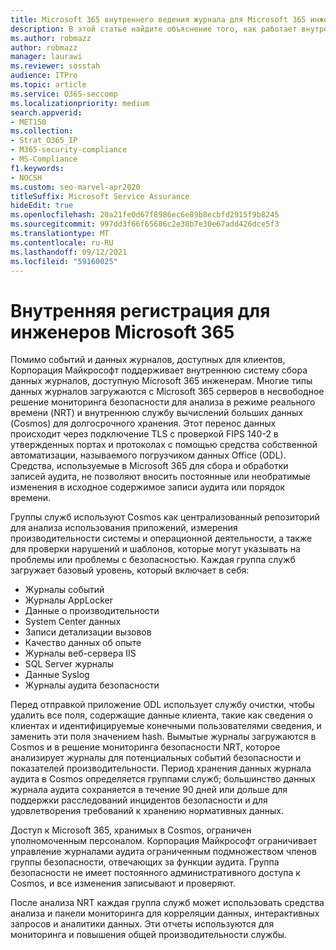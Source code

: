 ```yaml
---
title: Microsoft 365 внутреннего ведения журнала для Microsoft 365 инженерии
description: В этой статье найдите объяснение того, как работает внутренний журнал для Microsoft 365 инженерных групп.
ms.author: robmazz
author: robmazz
manager: laurawi
ms.reviewer: sosstah
audience: ITPro
ms.topic: article
ms.service: O365-seccomp
ms.localizationpriority: medium
search.appverid:
- MET150
ms.collection:
- Strat_O365_IP
- M365-security-compliance
- MS-Compliance
f1.keywords:
- NOCSH
ms.custom: seo-marvel-apr2020
titleSuffix: Microsoft Service Assurance
hideEdit: true
ms.openlocfilehash: 20a21fe0d67f8986ec6e89b8ecbfd2915f9b8245
ms.sourcegitcommit: 997dd3f66f65686c2e38b7e30e67add426dce5f3
ms.translationtype: MT
ms.contentlocale: ru-RU
ms.lasthandoff: 09/12/2021
ms.locfileid: "59160025"
---
```

# <a name="internal-logging-for-microsoft-365-engineering"></a>Внутренняя регистрация для инженеров Microsoft 365

Помимо событий и данных журналов, доступных для клиентов, Корпорация Майкрософт поддерживает внутреннюю систему сбора данных журналов, доступную Microsoft 365 инженерам. Многие типы данных журналов загружаются с Microsoft 365 серверов в несвободное решение мониторинга безопасности для анализа в режиме реального времени (NRT) и внутреннюю службу вычислений больших данных (Cosmos) для долгосрочного хранения. Этот перенос данных происходит через подключение TLS с проверкой FIPS 140-2 в утвержденных портах и протоколах с помощью средства собственной автоматизации, называемого погрузчиком данных Office (ODL). Средства, используемые в Microsoft 365 для сбора и обработки записей аудита, не позволяют вносить постоянные или необратимые изменения в исходное содержимое записи аудита или порядок времени.

Группы служб используют Cosmos как централизованный репозиторий для анализа использования приложений, измерения производительности системы и операционной деятельности, а также для проверки нарушений и шаблонов, которые могут указывать на проблемы или проблемы с безопасностью. Каждая группа служб загружает базовый уровень, который включает в себя:

- Журналы событий
- Журналы AppLocker
- Данные о производительности
- System Center данных
- Записи детализации вызовов
- Качество данных об опыте
- Журналы веб-сервера IIS
- SQL Server журналы
- Данные Syslog
- Журналы аудита безопасности

Перед отправкой приложение ODL использует службу очистки, чтобы удалить все поля, содержащие данные клиента, такие как сведения о клиентах и идентифицируемые конечными пользователями сведения, и заменить эти поля значением hash. Вымытые журналы загружаются в Cosmos и в решение мониторинга безопасности NRT, которое анализирует журналы для потенциальных событий безопасности и показателей производительности. Период хранения данных журнала аудита в Cosmos определяется группами служб; большинство данных журнала аудита сохраняется в течение 90 дней или дольше для поддержки расследований инцидентов безопасности и для удовлетворения требований к хранению нормативных данных.

Доступ к Microsoft 365, хранимых в Cosmos, ограничен уполномоченным персоналом. Корпорация Майкрософт ограничивает управление журналами аудита ограниченным подмножеством членов группы безопасности, отвечающих за функции аудита. Группа безопасности не имеет постоянного административного доступа к Cosmos, и все изменения записывают и проверяют.

После анализа NRT каждая группа служб может использовать средства анализа и панели мониторинга для корреляции данных, интерактивных запросов и аналитики данных. Эти отчеты используются для мониторинга и повышения общей производительности службы.
